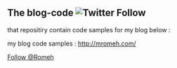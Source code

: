 ## The blog-code ![Twitter Follow](https://img.shields.io/twitter/follow/mromeh.svg?style=social)
that repositiry contain code samples for my blog below :

my blog code samples  : http://mromeh.com/
<!-- Place this tag where you want the button to render. -->
<a class="github-button" href="https://github.com/Romeh" aria-label="Follow @Romeh on GitHub">Follow @Romeh</a>
